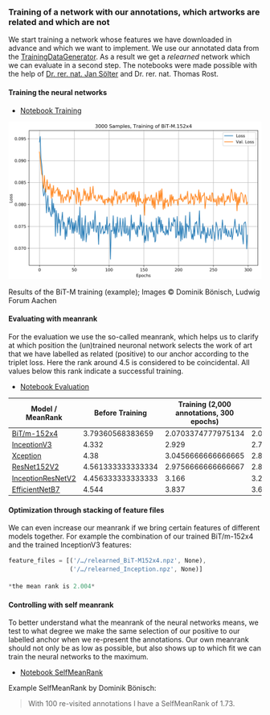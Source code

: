 ### Training of a network with our annotations, which artworks are related and which are not

We start training a network whose features we have downloaded in advance and which we want to implement. We use our annotated data from the [TrainingDataGenerator](https://github.com/DominikBoenisch/Training-the-Archive/tree/master/Prototype/3_Training_Dataset). As a result we get a *relearned* network which we can evaluate in a second step. The notebooks were made possible with the help of [Dr. rer. nat. Jan Sölter](https://de.linkedin.com/in/jansoelter) and Dr. rer. nat. Thomas Rost.

#### Training the neural networks

* [Notebook Training](https://github.com/DominikBoenisch/Training-the-Archive/blob/master/Prototype/4_Training/Training_SimilarityNet.ipynb)

<img src="https://github.com/DominikBoenisch/Training-the-Archive/blob/master/Images/3000_Samples_BiT-M.152x4.png" width="750" height="">

Results of the BiT-M training (example);
Images © Dominik Bönisch, Ludwig Forum Aachen

#### Evaluating with meanrank

For the evaluation we use the so-called meanrank, which helps us to clarify at which position the (un)trained neuronal network selects the work of art that we have labelled as related (positive) to our anchor according to the triplet loss. Here the rank around 4.5 is considered to be coincidental. All values below this rank indicate a successful training.

* [Notebook Evaluation](https://github.com/DominikBoenisch/Training-the-Archive/blob/master/Prototype/4_Training/MeanRankEvaluation.ipynb)

Model / MeanRank | Before Training| Training (2,000 annotations, 300 epochs)| Training (3,000 annotations, 300 epochs)
------------ | -------------| -------------| -------------
[BiT/m-152x4](https://tfhub.dev/google/bit/m-r152x4/1) | 3.79360568383659| 2.0703374777975134| 2.026666666666667
[InceptionV3](https://keras.io/api/applications/inceptionv3/) | 4.332| 2.929| 2.779
[Xception](https://keras.io/api/applications/xception/) | 4.38| 3.0456666666666665| 2.829
[ResNet152V2](https://keras.io/api/applications/resnet/#resnet152v2-function)| 4.561333333333334| 2.9756666666666667| 2.834
[InceptionResNetV2](https://keras.io/api/applications/inceptionresnetv2/) | 4.456333333333333| 3.166| 3.2676666666666665
[EfficientNetB7](https://keras.io/api/applications/efficientnet/#efficientnetb7-function) | 4.544| 3.837| 3.6686666666666667

#### Optimization through stacking of feature files
We can even increase our meanrank if we bring certain features of different models together. For example the combination of our trained BiT/m-152x4 and the trained InceptionV3 features:
```javascript
feature_files = [('/…/relearned_BiT-M152x4.npz', None),
                 ('/…/relearned_Inception.npz', None)]
                
*the mean rank is 2.004*
```


#### Controlling with self meanrank

To better understand what the meanrank of the neural networks means, we test to what degree we make the same selection of our positive to our labelled anchor when we re-present the annotations. Our own meanrank should not only be as low as possible, but also shows up to which fit we can train the neural networks to the maximum.

* [Notebook SelfMeanRank](https://github.com/DominikBoenisch/Training-the-Archive/blob/master/Prototype/4_Training/SelfMeanRank.ipynb)

Example SelfMeanRank by Dominik Bönisch:
> With 100 re-visited annotations I have a SelfMeanRank of 1.73.
